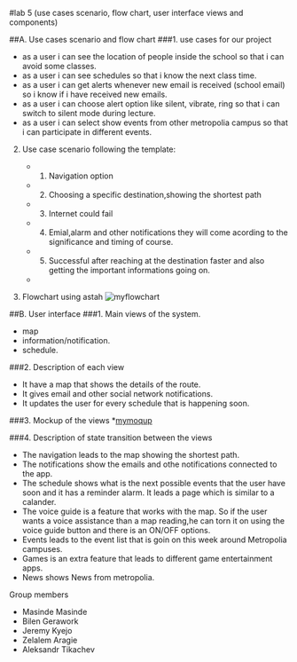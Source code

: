 #lab 5 (use cases scenario, flow chart, user interface views and components)

##A. Use cases scenario and flow chart
###1. use cases for our project
  * as a user i can see the location of people inside the school so that i can avoid some classes.
  * as a user i can see schedules so that i know the next class time.
  * as a user i can get alerts whenever new email is received (school email) so i know if i have received new emails.
  * as a user i can choose alert option like silent, vibrate, ring so that i can switch to silent mode during lecture.
  * as a user i can select show events from other metropolia campus so that i can participate in different events.
  
2. Use case scenario following the template:
   * 1. Navigation option
   * 2. Choosing a specific destination,showing the shortest path
   * 3. Internet could fail
   * 4. Emial,alarm and other notifications  they will come acording to the significance and timing of course.
   * 5. Successful after reaching at the destination faster and also getting the important informations going on.
   * 
  
  
3. Flowchart using astah
 ![myflowchart](http://users.metropolia.fi/~bileng/SoftEng/flowchart.JPG)
  
  
##B. User interface
###1. Main views of the system.
   * map
   * information/notification.
   * schedule.
      
      
###2. Description of each view
   * It have a map that shows the details of the route.
   * It gives email and other social network notifications.
   * It updates the user for every schedule that is happening soon.
      
###3. Mockup of the views
   *[mymoqup](http://users.metropolia.fi/~bileng/SoftEng/moqupsPNG.PNG)
      
###4. Description of state transition between the views
   * The navigation leads to the map showing the shortest path.
   * The notifications show the emails and othe notifications connected to the app.
   * The schedule shows what is the next possible events that the user have soon and it has a reminder alarm. It leads a page which is similar to a calander.
   * The voice guide is a feature that works with the map. So if the user wants a voice assistance than a map reading,he can torn it on using the voice guide button and there is an ON/OFF options.
   * Events leads to the event list that is goin on this week around Metropolia campuses.
   * Games is an extra feature that leads to different game entertainment apps.
   * News shows News from metropolia.
      
Group members
  * Masinde Masinde
  * Bilen Gerawork
  * Jeremy Kyejo
  * Zelalem Aragie
  * Aleksandr Tikachev

